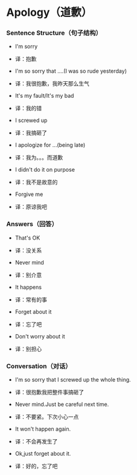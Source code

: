 # Apology（道歉）

### Sentence Structure（句子结构）

- I'm sorry
- 译：抱歉

- I'm so sorry that ....(I was so rude yesterday)
- 译：我很抱歉，我昨天那么生气

- It's my fault/It's my bad
- 译：我的错

- I screwed up
- 译：我搞砸了

- I apologize for ...(being late)
- 译：我为。。。而道歉

- I didn't do it on purpose
- 译：我不是故意的

- Forgive me
- 译：原谅我吧

### Answers（回答）

- That's OK
- 译：没关系

- Never mind
- 译：别介意

- It happens
- 译：常有的事

- Forget about it
- 译：忘了吧

- Don't worry about it
- 译：别担心

### Conversation（对话）

- I'm so sorry that I screwed up the whole thing.
- 译：很抱歉我把整件事搞砸了

- Never mind.Just be careful next time.
- 译：不要紧。下次小心一点

- It won't happen again.
- 译：不会再发生了

- Ok,just forget about it.
- 译：好的，忘了吧
